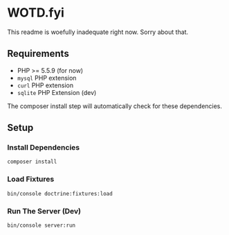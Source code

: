 WOTD.fyi
========
This readme is woefully inadequate right now. Sorry about that.

## Requirements

* PHP >= 5.5.9 (for now)
* `mysql` PHP extension
* `curl` PHP extension
* `sqlite` PHP Extension (dev)

The composer install step will automatically check for these dependencies.

## Setup

### Install Dependencies

```
composer install
```

### Load Fixtures

```
bin/console doctrine:fixtures:load
```

### Run The Server (Dev)

```
bin/console server:run
```

